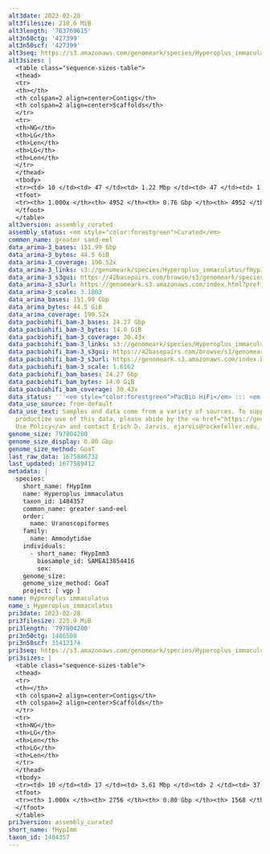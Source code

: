 ```yaml
---
alt3date: 2023-02-28
alt3filesize: 218.6 MiB
alt3length: '763769615'
alt3n50ctg: '427399'
alt3n50scf: '427399'
alt3seq: https://s3.amazonaws.com/genomeark/species/Hyperoplus_immaculatus/fHypImm3/assembly_curated/fHypImm3.alt.cur.20230228.fasta.gz
alt3sizes: |
  <table class="sequence-sizes-table">
  <thead>
  <tr>
  <th></th>
  <th colspan=2 align=center>Contigs</th>
  <th colspan=2 align=center>Scaffolds</th>
  </tr>
  <tr>
  <th>NG</th>
  <th>LG</th>
  <th>Len</th>
  <th>LG</th>
  <th>Len</th>
  </tr>
  </thead>
  <tbody>
  <tr><td> 10 </td><td> 47 </td><td> 1.22 Mbp </td><td> 47 </td><td> 1.22 Mbp </td></tr><tr><td> 20 </td><td> 121 </td><td> 0.86 Mbp </td><td> 121 </td><td> 0.86 Mbp </td></tr><tr><td> 30 </td><td> 223 </td><td> 0.67 Mbp </td><td> 223 </td><td> 0.67 Mbp </td></tr><tr><td> 40 </td><td> 349 </td><td> 0.54 Mbp </td><td> 349 </td><td> 0.54 Mbp </td></tr><tr style="background-color:#cccccc;"><td> 50 </td><td> 508 </td><td> 427.40 Kbp </td><td> 508 </td><td> 427.40 Kbp </td></tr><tr><td> 60 </td><td> 712 </td><td> 320.70 Kbp </td><td> 712 </td><td> 320.70 Kbp </td></tr><tr><td> 70 </td><td> 995 </td><td> 225.24 Kbp </td><td> 995 </td><td> 225.24 Kbp </td></tr><tr><td> 80 </td><td> 1431 </td><td> 135.69 Kbp </td><td> 1431 </td><td> 135.69 Kbp </td></tr><tr><td> 90 </td><td> 2261 </td><td> 60.29 Kbp </td><td> 2261 </td><td> 60.29 Kbp </td></tr><tr><td> 100 </td><td> 4951 </td><td> 3.17 Kbp </td><td> 4951 </td><td> 3.17 Kbp </td></tr></tbody>
  <tfoot>
  <tr><th> 1.000x </th><th> 4952 </th><th> 0.76 Gbp </th><th> 4952 </th><th> 0.76 Gbp </th></tr>
  </tfoot>
  </table>
alt3version: assembly_curated
assembly_status: <em style="color:forestgreen">Curated</em>
common_name: greater sand-eel
data_arima-3_bases: 151.99 Gbp
data_arima-3_bytes: 44.5 GiB
data_arima-3_coverage: 190.52x
data_arima-3_links: s3://genomeark/species/Hyperoplus_immaculatus/fHypImm3/genomic_data/arima/<br>
data_arima-3_s3gui: https://42basepairs.com/browse/s3/genomeark/species/Hyperoplus_immaculatus/fHypImm3/genomic_data/arima/
data_arima-3_s3url: https://genomeark.s3.amazonaws.com/index.html?prefix=species/Hyperoplus_immaculatus/fHypImm3/genomic_data/arima/
data_arima-3_scale: 3.1803
data_arima_bases: 151.99 Gbp
data_arima_bytes: 44.5 GiB
data_arima_coverage: 190.52x
data_pacbiohifi_bam-3_bases: 24.27 Gbp
data_pacbiohifi_bam-3_bytes: 14.0 GiB
data_pacbiohifi_bam-3_coverage: 30.43x
data_pacbiohifi_bam-3_links: s3://genomeark/species/Hyperoplus_immaculatus/fHypImm3/genomic_data/pacbio_hifi/<br>
data_pacbiohifi_bam-3_s3gui: https://42basepairs.com/browse/s3/genomeark/species/Hyperoplus_immaculatus/fHypImm3/genomic_data/pacbio_hifi/
data_pacbiohifi_bam-3_s3url: https://genomeark.s3.amazonaws.com/index.html?prefix=species/Hyperoplus_immaculatus/fHypImm3/genomic_data/pacbio_hifi/
data_pacbiohifi_bam-3_scale: 1.6162
data_pacbiohifi_bam_bases: 24.27 Gbp
data_pacbiohifi_bam_bytes: 14.0 GiB
data_pacbiohifi_bam_coverage: 30.43x
data_status: '''<em style="color:forestgreen">PacBio HiFi</em> ::: <em style="color:forestgreen">Arima</em>'''
data_use_source: from-default
data_use_text: Samples and data come from a variety of sources. To support fair and
  productive use of this data, please abide by the <a href="https://genome10k.soe.ucsc.edu/data-use-policies/">Data
  Use Policy</a> and contact Erich D. Jarvis, ejarvis@rockefeller.edu, with any questions.
genome_size: 797804280
genome_size_display: 0.80 Gbp
genome_size_method: GoaT
last_raw_data: 1675886732
last_updated: 1677589412
metadata: |
  species:
    short_name: fHypImm
    name: Hyperoplus immaculatus
    taxon_id: 1484357
    common_name: greater sand-eel
    order:
      name: Uranoscopiformes
    family:
      name: Ammodytidae
    individuals:
      - short_name: fHypImm3
        biosample_id: SAMEA13854416
        sex:
    genome_size:
    genome_size_method: GoaT
    project: [ vgp ]
name: Hyperoplus immaculatus
name_: Hyperoplus_immaculatus
pri3date: 2023-02-28
pri3filesize: 225.9 MiB
pri3length: '797804280'
pri3n50ctg: 1486508
pri3n50scf: 31412174
pri3seq: https://s3.amazonaws.com/genomeark/species/Hyperoplus_immaculatus/fHypImm3/assembly_curated/fHypImm3.pri.cur.20230228.fasta.gz
pri3sizes: |
  <table class="sequence-sizes-table">
  <thead>
  <tr>
  <th></th>
  <th colspan=2 align=center>Contigs</th>
  <th colspan=2 align=center>Scaffolds</th>
  </tr>
  <tr>
  <th>NG</th>
  <th>LG</th>
  <th>Len</th>
  <th>LG</th>
  <th>Len</th>
  </tr>
  </thead>
  <tbody>
  <tr><td> 10 </td><td> 17 </td><td> 3.61 Mbp </td><td> 2 </td><td> 37.74 Mbp </td></tr><tr><td> 20 </td><td> 42 </td><td> 2.85 Mbp </td><td> 4 </td><td> 35.12 Mbp </td></tr><tr><td> 30 </td><td> 73 </td><td> 2.34 Mbp </td><td> 6 </td><td> 33.80 Mbp </td></tr><tr><td> 40 </td><td> 111 </td><td> 1.83 Mbp </td><td> 8 </td><td> 32.72 Mbp </td></tr><tr style="background-color:#cccccc;"><td> 50 </td><td> 159 </td><td style="background-color:#88ff88;"> 1.49 Mbp </td><td> 11 </td><td style="background-color:#88ff88;"> 31.41 Mbp </td></tr><tr><td> 60 </td><td> 220 </td><td> 1.16 Mbp </td><td> 14 </td><td> 29.95 Mbp </td></tr><tr><td> 70 </td><td> 305 </td><td> 0.74 Mbp </td><td> 16 </td><td> 28.40 Mbp </td></tr><tr><td> 80 </td><td> 445 </td><td> 411.95 Kbp </td><td> 19 </td><td> 26.59 Mbp </td></tr><tr><td> 90 </td><td> 751 </td><td> 153.08 Kbp </td><td> 23 </td><td> 15.26 Mbp </td></tr><tr><td> 100 </td><td> 2755 </td><td> 1.00 Kbp </td><td> 1567 </td><td> 1.00 Kbp </td></tr></tbody>
  <tfoot>
  <tr><th> 1.000x </th><th> 2756 </th><th> 0.80 Gbp </th><th> 1568 </th><th> 0.80 Gbp </th></tr>
  </tfoot>
  </table>
pri3version: assembly_curated
short_name: fHypImm
taxon_id: 1484357
---
```

